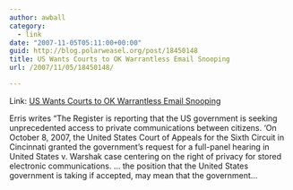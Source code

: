 ```yaml
---
author: awball
category:
  - link
date: "2007-11-05T05:11:00+00:00"
guid: http://blog.polarweasel.org/post/18450148
title: US Wants Courts to OK Warrantless Email Snooping
url: /2007/11/05/18450148/

---
```

Link: [US Wants Courts to OK Warrantless Email Snooping](http://rss.slashdot.org/~r/Slashdot/slashdot/~3/179993090/article.pl)

Erris writes “The Register is reporting that the US government is seeking unprecedented access to private communications between citizens. ‘On October 8, 2007, the United States Court of Appeals for the Sixth Circuit in Cincinnati granted the government’s request for a full-panel hearing in United States v. Warshak case centering on the right of privacy for stored electronic communications. … the position that the United States government is taking if accepted, may mean that the government…
